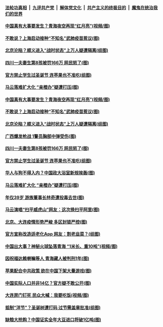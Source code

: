 

####  [法轮功真相](../../../../basic/blob/master/README.md?t=12270431) &nbsp;|&nbsp; [九评共产党](../../../../9ping.md/blob/master/README.md?t=12270431) &nbsp;|&nbsp; [解体党文化](../../../../jtdwh.md/blob/master/README.md?t=12270431)  &nbsp;|&nbsp; [共产主义的终极目的](../../../../gczydzjmd.md/blob/master/README.md?t=12270431) &nbsp;|&nbsp; [魔鬼在统治我们的世界](../../../../mgztzwmdsj.md/blob/master/README.md?t=12270431) 

#### [中国真有大事要发生？青海夜空再现“红月亮”(视频/图)](../pages/p1/957160.md?t=12270431) 

#### [不敢说？上海启动接种“不知名”武肺疫苗惹议(图)](../pages/p1/957157.md?t=12270431) 

#### [北京沦陷？顺义进入“战时状态”上万人疑遭隔离(组图)](../pages/p1/957149.md?t=12270431) 

#### [四川一夫妻生第8孩被罚166万 网民怒了(图)](../pages/p1/957088.md?t=12270431) 

#### [官方禁止学生过圣诞节 连苹果也不准吃(组图)](../pages/p1/957084.md?t=12270431) 

#### [马云落难扩大化 “亲橙办”疑遭打压(图)](../pages/p1/957038.md?t=12270431) 

#### [中国真有大事要发生？青海夜空再现“红月亮”(视频/图)](../pages/p1/957160.md?t=12270431) 

#### [不敢说？上海启动接种“不知名”武肺疫苗惹议(图)](../pages/p1/957157.md?t=12270431) 

#### [北京沦陷？顺义进入“战时状态”上万人疑遭隔离(组图)](../pages/p1/957149.md?t=12270431) 

#### [广西爆发枪战 1警员胸部中弹受伤(图)](../pages/p1/957142.md?t=12270431) 

#### [四川一夫妻生第8孩被罚166万 网民怒了(图)](../pages/p1/957088.md?t=12270431) 

#### [官方禁止学生过圣诞节 连苹果也不准吃(组图)](../pages/p1/957084.md?t=12270431) 

#### [华人与狗不得入内？中国政大浴室新规挨轰(图)](../pages/p1/957067.md?t=12270431) 

#### [马云落难扩大化 “亲橙办”疑遭打压(图)](../pages/p1/957038.md?t=12270431) 

#### [年仅39岁 游族董事长林奇遭投毒去世(图)](../pages/p1/957032.md?t=12270431) 

#### [马云演唱“扫平威虎山”网友：这次换扫平阿里(图)](../pages/p1/956991.md?t=12270431) 

#### [北京、大连疫情形势严峻 多区封锁严控(图)](../pages/p1/957024.md?t=12270431) 


#### [官方宣称改造适老化App 网友：割老韭菜？(组图)](../pages/p1/957002.md?t=12270431) 

#### [中国出大事？神秘火球坠落青海 “1米长、重10吨”(视频/图)](../pages/p1/956954.md?t=12270431) 

#### [因祝福达赖喇嘛等人 青海藏人被判刑1年(图)](../pages/p1/956974.md?t=12270431) 

#### [苹果配合中共政策 欲在中国下架大量游戏(图)](../pages/p1/956966.md?t=12270431) 

#### [中国实际人口并非14亿？官方疑不敢公开(图)](../pages/p1/956898.md?t=12270431) 

#### [大连房门钉死 民众大喊：我要吃饭(视频/图)](../pages/p1/956932.md?t=12270431) 

#### [抵制“洋节”？圣诞树遭打码 过节需盖章批准(组图)](../pages/p1/956931.md?t=12270431) 

#### [缺粮大抢购？中国证实全年大豆进口将破1亿吨(图)](../pages/p1/956928.md?t=12270431) 

